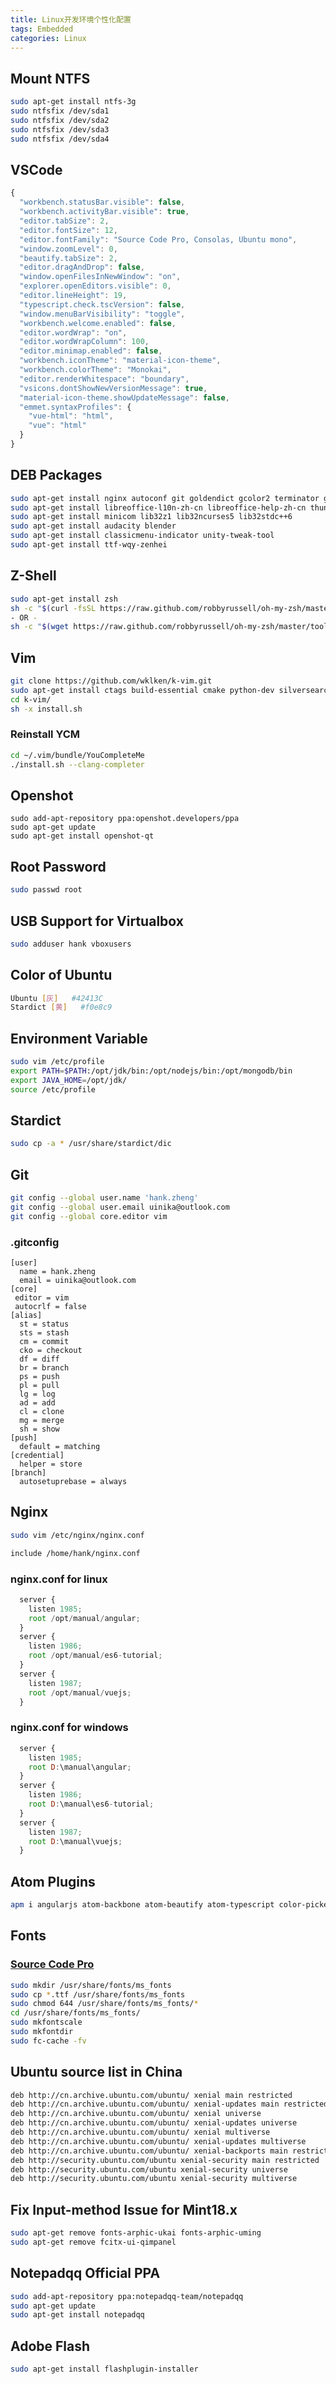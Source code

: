 ```yaml
---
title: Linux开发环境个性化配置
tags: Embedded
categories: Linux
---
```


## Mount NTFS

```bash
sudo apt-get install ntfs-3g
sudo ntfsfix /dev/sda1
sudo ntfsfix /dev/sda2
sudo ntfsfix /dev/sda3
sudo ntfsfix /dev/sda4
```

## VSCode

```javascript
{
  "workbench.statusBar.visible": false,
  "workbench.activityBar.visible": true,
  "editor.tabSize": 2,
  "editor.fontSize": 12,
  "editor.fontFamily": "Source Code Pro, Consolas, Ubuntu mono",
  "window.zoomLevel": 0,
  "beautify.tabSize": 2,
  "editor.dragAndDrop": false,
  "window.openFilesInNewWindow": "on",
  "explorer.openEditors.visible": 0,
  "editor.lineHeight": 19,
  "typescript.check.tscVersion": false,
  "window.menuBarVisibility": "toggle",
  "workbench.welcome.enabled": false,
  "editor.wordWrap": "on",
  "editor.wordWrapColumn": 100,
  "editor.minimap.enabled": false,
  "workbench.iconTheme": "material-icon-theme",
  "workbench.colorTheme": "Monokai",
  "editor.renderWhitespace": "boundary",
  "vsicons.dontShowNewVersionMessage": true,
  "material-icon-theme.showUpdateMessage": false,
  "emmet.syntaxProfiles": {
    "vue-html": "html",
    "vue": "html"
  }
}
```

<!-- more -->

## DEB Packages

```bash
sudo apt-get install nginx autoconf git goldendict gcolor2 terminator guake tree tmux build-essential vim p7zip wireshark filezilla kchmviewer synaptic emacs uget shutter audacious alacarte okular putty ddd fcitx-table-wbpy whois darktable unrar rar calibre vokoscreen chromium-browser darktable inkscape gimp
sudo apt-get install libreoffice-l10n-zh-cn libreoffice-help-zh-cn thunderbird-locale-zh-cn thunderbird-locale-zh-hans firefox-locale-zh-hans language-pack-gnome-zh-hans language-pack-zh-hans
sudo apt-get install minicom lib32z1 lib32ncurses5 lib32stdc++6
sudo apt-get install audacity blender
sudo apt-get install classicmenu-indicator unity-tweak-tool
sudo apt-get install ttf-wqy-zenhei
```

## Z-Shell

```bash
sudo apt-get install zsh
sh -c "$(curl -fsSL https://raw.github.com/robbyrussell/oh-my-zsh/master/tools/install.sh)"
- OR -
sh -c "$(wget https://raw.github.com/robbyrussell/oh-my-zsh/master/tools/install.sh -O -)"
```

## Vim

```bash
git clone https://github.com/wklken/k-vim.git
sudo apt-get install ctags build-essential cmake python-dev silversearcher-ag
cd k-vim/
sh -x install.sh
```

### Reinstall YCM

```bash
cd ~/.vim/bundle/YouCompleteMe
./install.sh --clang-completer
```

## Openshot

```
sudo add-apt-repository ppa:openshot.developers/ppa
sudo apt-get update
sudo apt-get install openshot-qt
```

## Root Password

```bash
sudo passwd root
```

## USB Support for Virtualbox

```bash
sudo adduser hank vboxusers
```

## Color of Ubuntu

```bash
Ubuntu [灰]   #42413C
Stardict [黄]   #f0e8c9
```

## Environment Variable

```bash
sudo vim /etc/profile
export PATH=$PATH:/opt/jdk/bin:/opt/nodejs/bin:/opt/mongodb/bin
export JAVA_HOME=/opt/jdk/ 
source /etc/profile
```

## Stardict

```bash
sudo cp -a * /usr/share/stardict/dic
```
 
## Git

```bash
git config --global user.name 'hank.zheng'
git config --global user.email uinika@outlook.com
git config --global core.editor vim
```

### .gitconfig

```
[user]
  name = hank.zheng
  email = uinika@outlook.com
[core]
 editor = vim
 autocrlf = false
[alias]
  st = status
  sts = stash
  cm = commit
  cko = checkout
  df = diff
  br = branch
  ps = push
  pl = pull
  lg = log
  ad = add
  cl = clone
  mg = merge
  sh = show
[push]
  default = matching
[credential]
  helper = store
[branch]
  autosetuprebase = always
```

## Nginx

```bash
sudo vim /etc/nginx/nginx.conf
```

```bash
include /home/hank/nginx.conf
```

### nginx.conf for linux

```javascript
  server {
    listen 1985;
    root /opt/manual/angular;
  }
  server {
    listen 1986;
    root /opt/manual/es6-tutorial;
  }
  server {
    listen 1987;
    root /opt/manual/vuejs;
  }
```

### nginx.conf for windows

```javascript
  server {
    listen 1985;
    root D:\manual\angular;
  }
  server {
    listen 1986;
    root D:\manual\es6-tutorial;
  }
  server {
    listen 1987;
    root D:\manual\vuejs;
  }
```

## Atom Plugins

```bash
apm i angularjs atom-backbone atom-beautify atom-typescript color-picker emmet file-icons langular-babel monokai nerd-treeview pigments vim-mode
```

## Fonts

### [Source Code Pro](https://github.com/adobe-fonts/source-code-pro)

```bash
sudo mkdir /usr/share/fonts/ms_fonts
sudo cp *.ttf /usr/share/fonts/ms_fonts
sudo chmod 644 /usr/share/fonts/ms_fonts/*
cd /usr/share/fonts/ms_fonts/
sudo mkfontscale
sudo mkfontdir
sudo fc-cache -fv
```

## Ubuntu source list in China

```bash
deb http://cn.archive.ubuntu.com/ubuntu/ xenial main restricted
deb http://cn.archive.ubuntu.com/ubuntu/ xenial-updates main restricted
deb http://cn.archive.ubuntu.com/ubuntu/ xenial universe
deb http://cn.archive.ubuntu.com/ubuntu/ xenial-updates universe
deb http://cn.archive.ubuntu.com/ubuntu/ xenial multiverse
deb http://cn.archive.ubuntu.com/ubuntu/ xenial-updates multiverse
deb http://cn.archive.ubuntu.com/ubuntu/ xenial-backports main restricted universe multiverse
deb http://security.ubuntu.com/ubuntu xenial-security main restricted
deb http://security.ubuntu.com/ubuntu xenial-security universe
deb http://security.ubuntu.com/ubuntu xenial-security multiverse
```

## Fix Input-method Issue for Mint18.x 

```bash
sudo apt-get remove fonts-arphic-ukai fonts-arphic-uming
sudo apt-get remove fcitx-ui-qimpanel
```

## Notepadqq Official PPA

```bash
sudo add-apt-repository ppa:notepadqq-team/notepadqq
sudo apt-get update
sudo apt-get install notepadqq
```

## Adobe Flash

```bash
sudo apt-get install flashplugin-installer
```